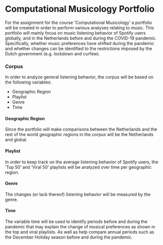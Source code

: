 # Computational Musicology Portfolio

For the assignment for the course 'Computational Musicology' a portfolio will be created in order to perform various analyses relating to music.
This portfolio will mainly focus on music listening behavior of Spotify users globally, and in the Netherlands before and during the COVID-19 pandemic. Specifically, whether music preferences have shifted during the pandemic and whether changes can be identified to the restrictions imposed by the Dutch government (e.g. lockdown and curfew).

### Corpus
In order to analyze general listening behavior, the corpus will be based on the following variables:
* Geographic Region
* Playlist
* Genre
* Time

#### Geographic Region
Since the portfolio will make comparisons between the Netherlands and the rest of the world geographic regions in the corpus will be the Netherlands and global.

#### Playlist
In order to keep track on the average listening behavior of Spotify users, the ‘Top 50’ and ‘Viral 50’ playlists will be analyzed over time per geographic region.

#### Genre
The changes (or lack thereof) listening behavior will be measured by the genre.

#### Time
The variable time will be used to identify periods before and during the pandemic that may explain the change of musical preferences as shown in the top and viral playlists. As well as help compare annual periods such as the December Holiday season before and during the pandemic. 
